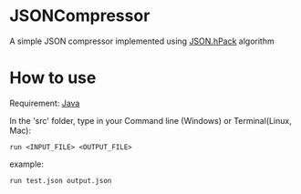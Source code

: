 # JSONCompressor
A simple JSON compressor implemented using [JSON.hPack](https://github.com/WebReflection/json.hpack/wiki) algorithm

# How to use
Requirement: [Java](http://www.oracle.com/technetwork/java/javase/downloads/index.html)

In the 'src' folder, type in your Command line (Windows) or Terminal(Linux, Mac):

	run <INPUT_FILE> <OUTPUT_FILE>
	
example:

	run test.json output.json
